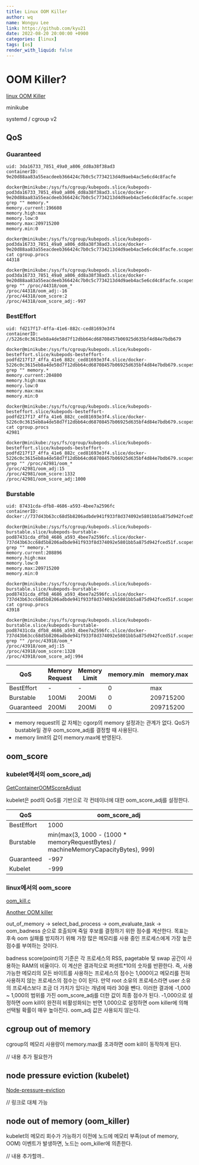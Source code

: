 ```yaml
---
title: Linux OOM Killer
author: wq
name: Wongyu Lee
link: https://github.com/kyu21
date: 2022-08-20 20:00:00 +0900
categories: [linux]
tags: [os]
render_with_liquid: false
---
```


# OOM Killer?

[linux OOM Killer](http://linux-mm.org/OOM_Killer)

minikube

systemd / cgroup v2

## QoS

### Guaranteed

```shell
uid: 3da16733_7851_49a0_a806_dd8a38f38ad3
containerID: 9e20d88aa83a55eacdeeb366424c7b0c5c7734213d4d9aeb4ac5e6cd4c8facfe

docker@minikube:/sys/fs/cgroup/kubepods.slice/kubepods-pod3da16733_7851_49a0_a806_dd8a38f38ad3.slice/docker-9e20d88aa83a55eacdeeb366424c7b0c5c7734213d4d9aeb4ac5e6cd4c8facfe.scope$ grep "" memory.*
memory.current:196608
memory.high:max
memory.low:0
memory.max:209715200
memory.min:0

docker@minikube:/sys/fs/cgroup/kubepods.slice/kubepods-pod3da16733_7851_49a0_a806_dd8a38f38ad3.slice/docker-9e20d88aa83a55eacdeeb366424c7b0c5c7734213d4d9aeb4ac5e6cd4c8facfe.scope$ cat cgroup.procs
44318

docker@minikube:/sys/fs/cgroup/kubepods.slice/kubepods-pod3da16733_7851_49a0_a806_dd8a38f38ad3.slice/docker-9e20d88aa83a55eacdeeb366424c7b0c5c7734213d4d9aeb4ac5e6cd4c8facfe.scope$ grep "" /proc/44318/oom_*
/proc/44318/oom_adj:-16
/proc/44318/oom_score:2
/proc/44318/oom_score_adj:-997
```

### BestEffort

```shell
uid: fd217f17-4ffa-41e6-882c-ced81693e3f4
containerID: //5226c0c3615eb8a4de58d7f12dbb64cd68708457b06925d635bf4d84e7bdb679

docker@minikube:/sys/fs/cgroup/kubepods.slice/kubepods-besteffort.slice/kubepods-besteffort-podfd217f17_4ffa_41e6_882c_ced81693e3f4.slice/docker-5226c0c3615eb8a4de58d7f12dbb64cd68708457b06925d635bf4d84e7bdb679.scope$ grep "" memory.*
memory.current:204800
memory.high:max
memory.low:0
memory.max:max
memory.min:0

docker@minikube:/sys/fs/cgroup/kubepods.slice/kubepods-besteffort.slice/kubepods-besteffort-podfd217f17_4ffa_41e6_882c_ced81693e3f4.slice/docker-5226c0c3615eb8a4de58d7f12dbb64cd68708457b06925d635bf4d84e7bdb679.scope$ cat cgroup.procs
42981

docker@minikube:/sys/fs/cgroup/kubepods.slice/kubepods-besteffort.slice/kubepods-besteffort-podfd217f17_4ffa_41e6_882c_ced81693e3f4.slice/docker-5226c0c3615eb8a4de58d7f12dbb64cd68708457b06925d635bf4d84e7bdb679.scope$ grep "" /proc/42981/oom_*
/proc/42981/oom_adj:15
/proc/42981/oom_score:1332
/proc/42981/oom_score_adj:1000
```

### Burstable

```shell
uid: 87431cda-dfb8-4686-a593-4bee7a2596fc
containerID: docker://737d43b63cc68d5b8206adbde941f933f8d374092e5801bb5a875d942fced51f

docker@minikube:/sys/fs/cgroup/kubepods.slice/kubepods-burstable.slice/kubepods-burstable-pod87431cda_dfb8_4686_a593_4bee7a2596fc.slice/docker-737d43b63cc68d5b8206adbde941f933f8d374092e5801bb5a875d942fced51f.scope$ grep "" memory.*
memory.current:208896
memory.high:max
memory.low:0
memory.max:209715200
memory.min:0

docker@minikube:/sys/fs/cgroup/kubepods.slice/kubepods-burstable.slice/kubepods-burstable-pod87431cda_dfb8_4686_a593_4bee7a2596fc.slice/docker-737d43b63cc68d5b8206adbde941f933f8d374092e5801bb5a875d942fced51f.scope$ cat cgroup.procs
43918

docker@minikube:/sys/fs/cgroup/kubepods.slice/kubepods-burstable.slice/kubepods-burstable-pod87431cda_dfb8_4686_a593_4bee7a2596fc.slice/docker-737d43b63cc68d5b8206adbde941f933f8d374092e5801bb5a875d942fced51f.scope$ grep "" /proc/43918/oom_*
/proc/43918/oom_adj:15
/proc/43918/oom_score:1328
/proc/43918/oom_score_adj:994
```

| QoS        | Memory Request | Memory Limit | memory.min | memory.max | memory.low | memory.high | oom_adj | oom_score | oom_score_adj |
|------------|----------------|--------------|------------|------------|------------|-------------|---------|-----------|---------------|
| BestEffort | -              | -            | 0          | max        | 0          | max         | 15      | 1332      | 1000          |
| Burstable  | 100Mi          | 200Mi        | 0          | 209715200  | 0          | max         | 15      | 1328      | 994           |
| Guaranteed | 200Mi          | 200Mi        | 0          | 209715200  | 0          | max         | -16     | 2         | -997          |

- memory request의 값 자체는 cgorp의 memory 설정과는 관계가 없다. QoS가 bustable일 경우 oom_score_adj를 결정할 때 사용된다.
- memory limit의 값이 memory.max에 반영된다.

## oom_score

### kubelet에서의 oom_score_adj

[GetContainerOOMScoreAdjust](https://github.com/kubernetes/kubernetes/blob/master/pkg/kubelet/qos/policy.go#L40)

kubelet은 pod의 QoS를 기반으로 각 컨테이너에 대한 oom_score_adj를 설정한다.

| QoS        | oom_score_adj                                                                     |
|------------|-----------------------------------------------------------------------------------|
| BestEffort | 1000                                                                              |
| Burstable  | min(max(3, 1000 - (1000 * memoryRequestBytes) / machineMemoryCapacityBytes), 999) |
| Guaranteed | -997                                                                              |
| Kubelet    | -999                                                                              |

### linux에서의 oom_score

[oom_kill.c](https://github.com/torvalds/linux/blob/master/mm/oom_kill.c)

[Another OOM killer](https://lwn.net/Articles/391222/)

out_of_memory -> select_bad_process -> oom_evaluate_task -> oom_badness 순으로 호출되며 죽일 후보를 결정하기 위한 점수를 계산한다.
목표는 후속 oom 실패를 방지하기 위해 가장 많은 메모리를 사용 중인 프로세스에게 가장 높은 점수를 부여하는 것이다.

badness score(point)의 기준은 각 프로세스의 RSS, pagetable 및 swap 공간이 사용하는 RAM의 비율이다.
이 계산은 결과적으로 퍼센트*10의 숫자를 반환한다.
즉, 사용 가능한 메모리의 모든 바이트를 사용하는 프로세스의 점수는 1,000이고 메모리를 전혀 사용하지 않는 프로세스의 점수는 0이 된다.
만약 root 소유의 프로세스라면 user 소유의 프로세스보다 조금 더 가치가 있다는 개념에 따라 30을 뺀다.
이러한 결과에 -1,000 ~ 1,000의 범위를 가진 oom_score_adj를 더한 값이 최종 점수가 된다.
-1,000으로 설정하면 oom kill이 완전히 비활성화되는 반면 1,000으로 설정하면 oom killer에 의해 선택될 확률이 매우 높아진다.
oom_adj 값은 사용되지 않는다.

## cgroup out of memory

cgroup의 메모리 사용량이 memory.max를 초과하면 oom kill이 동작하게 된다.

// 내용 추가 필요한가

## node pressure eviction (kubelet)

[Node-pressure-eviction](https://kubernetes.io/docs/concepts/scheduling-eviction/node-pressure-eviction/)

// 링크로 대체 가능

## node out of memory (oom_killer)

kubelet의 메모리 회수가 가능하기 이전에 노드에 메모리 부족(out of memory, OOM) 이벤트가 발생하면,
노드는 oom_killer에 의존한다.

// 내용 추가할까..
